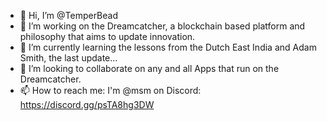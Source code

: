 - 👋 Hi, I’m @TemperBead
- 👀 I’m working on the Dreamcatcher, a blockchain based platform and philosophy that aims to update innovation.
- 🌱 I’m currently learning the lessons from the Dutch East India and Adam Smith, the last update...
- 💞️ I’m looking to collaborate on any and all Apps that run on the Dreamcatcher.
- 📫 How to reach me: I'm @msm on Discord: https://discord.gg/psTA8hg3DW

<!---
TemperBead/TemperBead is a ✨ special ✨ repository because its `README.md` (this file) appears on your GitHub profile.
You can click the Preview link to take a look at your changes.
--->

